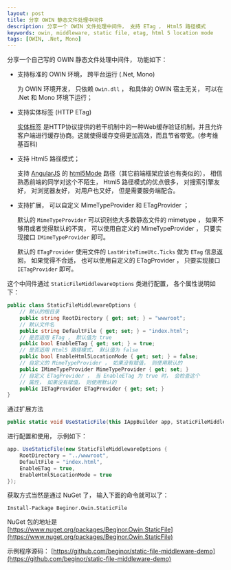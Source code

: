 ```yaml
---
layout: post
title: 分享 OWIN 静态文件处理中间件
description: 分享一个 OWIN 文件处理中间件， 支持 ETag ， Html5 路径模式
keywords: owin, middleware, static file, etag, html 5 location mode
tags: [OWIN, .Net, Mono]
---
```


分享一个自己写的 OWIN 静态文件处理中间件， 功能如下：

- 支持标准的 OWIN 环境， 跨平台运行 (.Net, Mono) 

  为 OWIN 环境开发， 只依赖 `Owin.dll` ， 和具体的 OWIN 宿主无关， 可以在 .Net 和 Mono 环境下运行；

- 支持实体标签 (HTTP ETag)

  [实体标签](https://zh.wikipedia.org/wiki/HTTP_ETag) 是HTTP协议提供的若干机制中的一种Web缓存验证机制，并且允许客户端进行缓存协商。这就使得缓存变得更加高效，而且节省带宽。(参考维基百科)

- 支持 Html5 路径模式；

  支持 [AngularJS](https://angularjs.org/) 的 [html5Mode](https://docs.angularjs.org/guide/$location) 路径（其它前端框架应该也有类似的）， 相信熟悉前端的同学对这个不陌生， Html5 路径模式的优点很多， 对搜索引擎友好， 对浏览器友好， 对用户也又好， 但是需要服务端配合。

- 支持扩展， 可以自定义 MimeTypeProvider 和 ETagProvider ；

  默认的 `MimeTypeProvider` 可以识别绝大多数静态文件的 mimetype ， 如果不够用或者觉得默认的不爽， 可以使用自定义的 MimeTypeProvider ， 只要实现接口 `IMimeTypeProvider` 即可。

  默认的 `ETagProvider` 使用文件的 `LastWriteTimeUtc.Ticks` 做为 `ETag` 信息返回， 如果觉得不合适， 也可以使用自定义的 ETagProvider ， 只要实现接口 `IETagProvider` 即可。

这个中间件通过 `StaticFileMiddlewareOptions` 类进行配置， 各个属性说明如下：

```csharp
public class StaticFileMiddlewareOptions {
    // 默认的根目录
    public string RootDirectory { get; set; } = "wwwroot";
    // 默认文件名
    public string DefaultFile { get; set; } = "index.html";
    // 是否适用 ETag ， 默认值为 true 
    public bool EnableETag { get; set; } = true;
    // 是否适用 Html5 路径模式， 默认值为 false
    public bool EnableHtml5LocationMode { get; set; } = false;
    // 自定义的 MimeTypeProvider ， 如果没有赋值， 则使用默认的
    public IMimeTypeProvider MimeTypeProvider { get; set; }
    // 自定义 ETagProvider ， 当 EnableETag 为 true 时， 会检查这个
    // 属性， 如果没有赋值， 则使用默认的
    public IETagProvider ETagProvider { get; set; }
}
```

通过扩展方法

```csharp
public static void UseStaticFile(this IAppBuilder app, StaticFileMiddlewareOptions options)
```

进行配置和使用， 示例如下：

```csharp
app. UseStaticFile(new StaticFileMiddlewareOptions {
    RootDirectory = "../wwwroot",
    DefaultFile = "index.html",
    EnableETag = true,
    EnableHtml5LocationMode = true
});
```

获取方式当然是通过 NuGet 了， 输入下面的命令就可以了：

```
Install-Package Beginor.Owin.StaticFile
```

NuGet 包的地址是 [https://www.nuget.org/packages/Beginor.Owin.StaticFile](https://www.nuget.org/packages/Beginor.Owin.StaticFile)

示例程序源码： [https://github.com/beginor/static-file-middleware-demo](https://github.com/beginor/static-file-middleware-demo)

